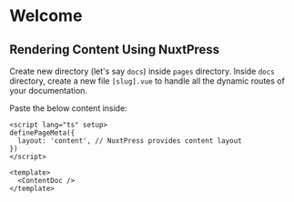 # Welcome

## Rendering Content Using NuxtPress

Create new directory (let's say `docs`) inside `pages` directory. Inside `docs` directory, create a new file `[slug].vue` to handle all the dynamic routes of your documentation.

Paste the below content inside:

```vue
<script lang="ts" setup>
definePageMeta({
  layout: 'content', // NuxtPress provides content layout
})
</script>

<template>
  <ContentDoc />
</template>
```
